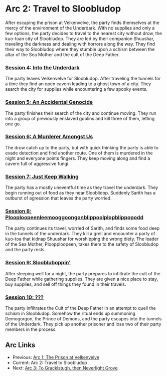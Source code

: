 # Arc 2: Travel to Sloobludop

After escaping the prison at Velkenvelve, the party finds themselves
at the mercy of the environment of the Underdark. With no supplies
and only a few options, the party decides to travel to the nearest
city without drow, the kuo-toan city of Sloobludop. They are led by
their companion Shuushar, traveling the darkness and dealing with
horrors along the way. They find their way to Sloobludop where they
stumble upon a schism between the altar of the Sea Mother and the
cult of the Deep Father.

### [Session 4: Into the Underdark](session04-2020-07-12.md)
The party leaves Velkenvelve for Sloobludop. After traveling the
tunnels for a time they find an open cavern leading to a ghost
town of a city. They search the city for supplies while encountering
a few spooky events.

### [Session 5: An Accidental Genocide](session05-2020-07-26.md)
The party finishes their search of the city and continue moving.
They run into a group of previously enslaved goblins and kill three
of them, letting one go.

### [Session 6: A Murderer Amongst Us](session06-2020-08-16.md)
The drow catch up to the party, but with quick thinking the party is
able to evade detection and find another route. One of them is murdered
in the night and everyone points fingers. They keep moving along and
find a cavern full of aggressive fungi.

### [Session 7: Just Keep Walking](session07-2020-09-13.md)
The party has a mostly uneventful time as they travel the underdark.
They begin running out of food as they near Slooblidop. Suddenly Sarith
has a outburst of agression that leaves the party worried.

### [Session 8: Plooploopeenleemooggoongonblippoolplopblippopodd](session08-2020-09-27.md)
The party continues its travel, worried of Sarith, and finds some food
deep in the tunnels of the underdark. They kill a grell and encounter
a party of kuo-toa that kidnap Shuushar for worshipping the wrong
diety. The leader of the Sea Mother, Ploopploopeen, takes them to the
safety of Sloobludop and the party rests.

### [Session 9: Sloobluboppin'](session09-2020-11-01.md)
After sleeping well for a night, the party prepares to infiltrate the
cult of the Deep Father while gathering supplies. They are given a
nice place to stay, buy supplies, and sell off things they found in
their travels.

### [Session 10: ???](session10-2020-11-08.md)
The party infiltrates the Cult of the Deep Father in an attempt to
quell the schism in Sloobludop. Somehow the ritual ends up summoning
Demogorgon, the Prince of Demons, and the party escapes into the
tunnels of the Underdark. They pick up another prisoner and lose
two of their party members in the process.

## Arc Links
* Previous: [Arc 1: The Prison at Velkenvelve](../arc01/info.md)
* Current: Arc 2: Travel to Sloobludop
* Next: [Arc 3: To Gracklstugh, then Neverlight Grove](../arc03/info.md)
